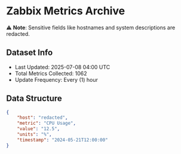 # Zabbix Metrics Archive

⚠️ **Note**: Sensitive fields like hostnames and system descriptions are redacted.

## Dataset Info
- Last Updated: 2025-07-08 04:00 UTC
- Total Metrics Collected: 1062
- Update Frequency: Every (1) hour

## Data Structure
```json
{
    "host": "redacted",
    "metric": "CPU Usage",
    "value": "12.5",
    "units": "%",
    "timestamp": "2024-05-21T12:00:00"
}
```
